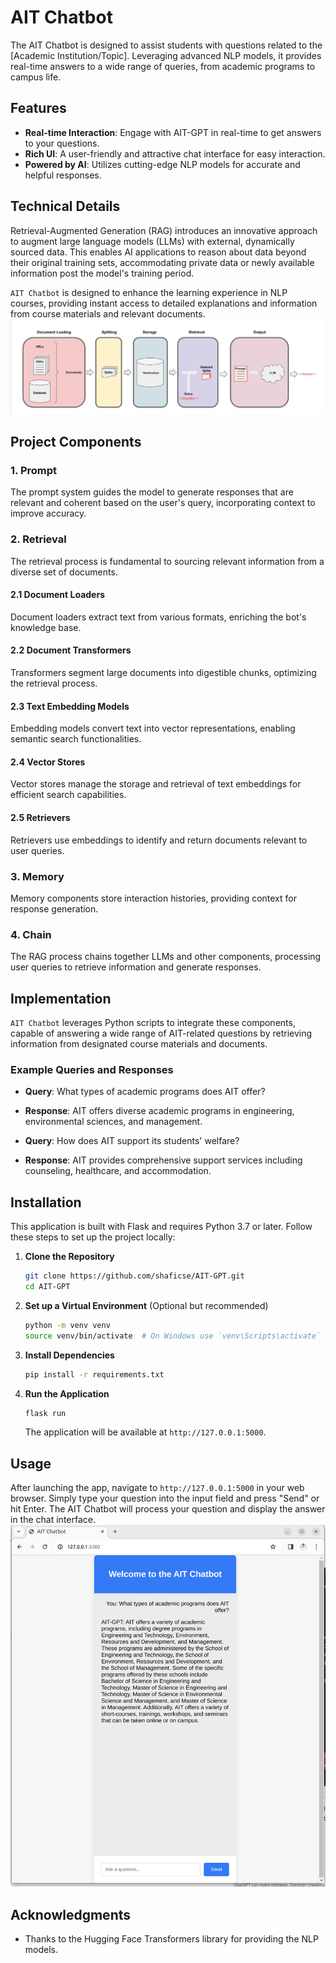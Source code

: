 # AIT Chatbot

The AIT Chatbot is designed to assist students with questions related to the [Academic Institution/Topic]. Leveraging advanced NLP models, it provides real-time answers to a wide range of queries, from academic programs to campus life.

## Features

- **Real-time Interaction**: Engage with AIT-GPT in real-time to get answers to your questions.
- **Rich UI**: A user-friendly and attractive chat interface for easy interaction.
- **Powered by AI**: Utilizes cutting-edge NLP models for accurate and helpful responses.

## Technical Details

Retrieval-Augmented Generation (RAG) introduces an innovative approach to augment large language models (LLMs) with external, dynamically sourced data. This enables AI applications to reason about data beyond their original training sets, accommodating private data or newly available information post the model's training period.

`AIT Chatbot` is designed to enhance the learning experience in NLP courses, providing instant access to detailed explanations and information from course materials and relevant documents.
![RAG Process](./figures/RAG-process.png)

## Project Components

### 1. Prompt

The prompt system guides the model to generate responses that are relevant and coherent based on the user's query, incorporating context to improve accuracy.

### 2. Retrieval

The retrieval process is fundamental to sourcing relevant information from a diverse set of documents.

#### 2.1 Document Loaders

Document loaders extract text from various formats, enriching the bot's knowledge base.

#### 2.2 Document Transformers

Transformers segment large documents into digestible chunks, optimizing the retrieval process.

#### 2.3 Text Embedding Models

Embedding models convert text into vector representations, enabling semantic search functionalities.

#### 2.4 Vector Stores

Vector stores manage the storage and retrieval of text embeddings for efficient search capabilities.

#### 2.5 Retrievers

Retrievers use embeddings to identify and return documents relevant to user queries.

### 3. Memory

Memory components store interaction histories, providing context for response generation.

### 4. Chain

The RAG process chains together LLMs and other components, processing user queries to retrieve information and generate responses.

## Implementation

`AIT Chatbot` leverages Python scripts to integrate these components, capable of answering a wide range of AIT-related questions by retrieving information from designated course materials and documents.

### Example Queries and Responses

- **Query**: What types of academic programs does AIT offer?
- **Response**: AIT offers diverse academic programs in engineering, environmental sciences, and management.

- **Query**: How does AIT support its students' welfare?
- **Response**: AIT provides comprehensive support services including counseling, healthcare, and accommodation.

## Installation

This application is built with Flask and requires Python 3.7 or later. Follow these steps to set up the project locally:

1. **Clone the Repository**

    ```bash
    git clone https://github.com/shaficse/AIT-GPT.git
    cd AIT-GPT
    ```

2. **Set up a Virtual Environment** (Optional but recommended)

    ```bash
    python -m venv venv
    source venv/bin/activate  # On Windows use `venv\Scripts\activate`
    ```

3. **Install Dependencies**

    ```bash
    pip install -r requirements.txt
    ```

4. **Run the Application**

    ```bash
    flask run
    ```

    The application will be available at `http://127.0.0.1:5000`.

## Usage

After launching the app, navigate to `http://127.0.0.1:5000` in your web browser. Simply type your question into the input field and press "Send" or hit Enter. The AIT Chatbot will process your question and display the answer in the chat interface.
![AIT Chatbot Interface](./figures/app.png)


## Acknowledgments

- Thanks to the Hugging Face Transformers library for providing the NLP models.

